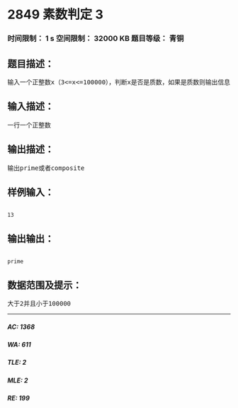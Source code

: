 # 2849 素数判定 3   
### 时间限制： 1 s     空间限制： 32000 KB     题目等级： 青铜  
## 题目描述：  

<pre>
输入一个正整数x（3<=x<=100000），判断x是否是质数，如果是质数则输出信息“prime”，否则输出“composite”。
</pre>
  
  
## 输入描述：  

<pre>
一行一个正整数
</pre>
  
  
## 输出描述：  

<pre>
输出prime或者composite
</pre>
  
  
## 样例输入：  

<pre><code>
13
</code></pre>
  
  
## 输出输出：  

<pre><code>
prime
</code></pre>
  
  
## 数据范围及提示：  

<pre>
大于2并且小于100000
</pre>
  
  
***  

##### AC: 1368  
##### WA: 611  
##### TLE: 2  
##### MLE: 2  
##### RE: 199  
